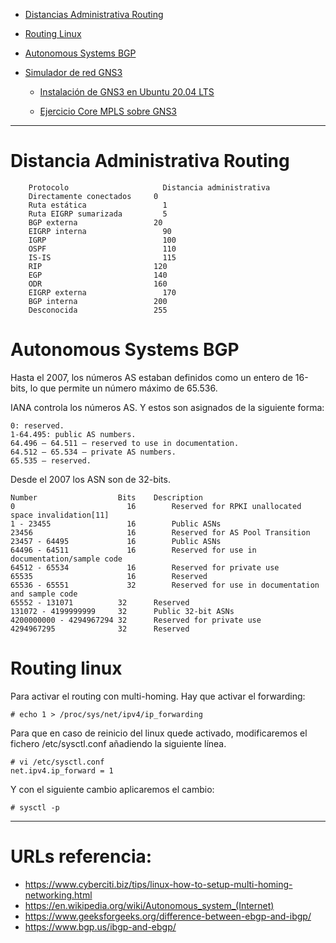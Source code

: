 
- [Distancias Administrativa Routing](#distancia-administrativa-routing)

- [Routing Linux](#routing-linux)

- [Autonomous Systems BGP](#autonomous-systems-bgp)

- [Simulador de red GNS3](./routing-instalacion-gns3.md)  

  - [Instalación de GNS3 en Ubuntu 20.04 LTS](./routing-instalacion-gns3.md)       
 
  - [Ejercicio Core MPLS sobre GNS3](./routing-ejercicio-mpls-sobre-gns3.md)        

***

# Distancia Administrativa Routing

        Protocolo	                  Distancia administrativa
        Directamente conectados	    0
        Ruta estática	              1
        Ruta EIGRP sumarizada	      5
        BGP externa	                20
        EIGRP interna	              90
        IGRP	                      100
        OSPF	                      110
        IS-IS	                      115
        RIP	                        120
        EGP	                        140
        ODR	                        160
        EIGRP externa	              170
        BGP interna	                200
        Desconocida	                255

# Autonomous Systems BGP

Hasta el 2007, los números AS estaban definidos como un entero de 16-bits, lo que permite un número máximo de 65.536.

IANA controla los números AS. Y estos son asignados de la siguiente forma:

    0: reserved.
    1-64.495: public AS numbers.
    64.496 – 64.511 – reserved to use in documentation.
    64.512 – 65.534 – private AS numbers.
    65.535 – reserved.

Desde el 2007 los ASN son de 32-bits.

    Number	                Bits	Description	
    0	                      16	    Reserved for RPKI unallocated space invalidation[11]
    1 - 23455	              16	    Public ASNs	
    23456	                  16	    Reserved for AS Pool Transition	
    23457 - 64495	          16	    Public ASNs	
    64496 - 64511	          16	    Reserved for use in documentation/sample code	
    64512 - 65534	          16	    Reserved for private use	
    65535	                  16	    Reserved	
    65536 - 65551	          32	    Reserved for use in documentation and sample code	
    65552 - 131071	        32	    Reserved	
    131072 - 4199999999     32	    Public 32-bit ASNs	
    4200000000 - 4294967294	32	    Reserved for private use	
    4294967295	            32	    Reserved	



# Routing linux

Para activar el routing con multi-homing. Hay que activar el forwarding:

    # echo 1 > /proc/sys/net/ipv4/ip_forwarding

Para que en caso de reinicio del linux quede activado, modificaremos el fichero /etc/sysctl.conf añadiendo la siguiente línea.

    # vi /etc/sysctl.conf
    net.ipv4.ip_forward = 1

Y con el siguiente cambio aplicaremos el cambio:

    # sysctl -p


***

# URLs referencia:
- https://www.cyberciti.biz/tips/linux-how-to-setup-multi-homing-networking.html
- https://en.wikipedia.org/wiki/Autonomous_system_(Internet)
- https://www.geeksforgeeks.org/difference-between-ebgp-and-ibgp/
- https://www.bgp.us/ibgp-and-ebgp/


